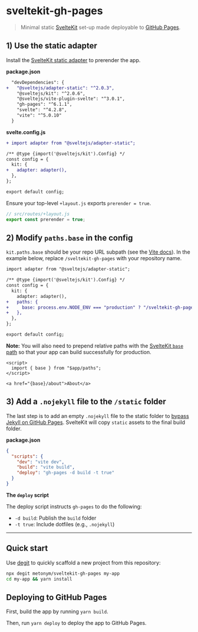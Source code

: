 # sveltekit-gh-pages

> Minimal static [SvelteKit](https://kit.svelte.dev/) set-up made deployable to [GitHub Pages](https://metonym.github.io/sveltekit-gh-pages/).

## 1) Use the static adapter

Install the [SvelteKit static adapter](https://github.com/sveltejs/kit/tree/master/packages/adapter-static) to prerender the app.

**package.json**

```diff
  "devDependencies": {
+   "@sveltejs/adapter-static": "^2.0.3",
    "@sveltejs/kit": "^2.0.6",
    "@sveltejs/vite-plugin-svelte": "^3.0.1",
    "gh-pages": "^6.1.1",
    "svelte": "^4.2.8",
    "vite": "^5.0.10"
  }
```

**svelte.config.js**

```diff
+ import adapter from "@sveltejs/adapter-static";

/** @type {import('@sveltejs/kit').Config} */
const config = {
  kit: {
+   adapter: adapter(),
  },
};

export default config;

```

Ensure your top-level `+layout.js` exports `prerender = true`.

```js
// src/routes/+layout.js
export const prerender = true;
```

## 2) Modify `paths.base` in the config

`kit.paths.base` should be your repo URL subpath (see the [Vite docs](https://vitejs.dev/guide/static-deploy.html#github-pages)). In the example below, replace `/sveltekit-gh-pages` with your repository name.

```diff
import adapter from "@sveltejs/adapter-static";

/** @type {import('@sveltejs/kit').Config} */
const config = {
  kit: {
    adapter: adapter(),
+   paths: {
+     base: process.env.NODE_ENV === "production" ? "/sveltekit-gh-pages" : "",
+   },
  },
};

export default config;

```

**Note:** You will also need to prepend relative paths with the [SvelteKit `base` path](https://kit.svelte.dev/docs/modules#$app-paths) so that your app can build successfully for production.

```svelte
<script>
  import { base } from "$app/paths";
</script>

<a href="{base}/about">About</a>
```

## 3) Add a `.nojekyll` file to the `/static` folder

The last step is to add an empty `.nojekyll` file to the static folder to [bypass Jekyll on GitHub Pages](https://github.blog/2009-12-29-bypassing-jekyll-on-github-pages/). SvelteKit will copy `static` assets to the final build folder.

**package.json**

```json
{
  "scripts": {
    "dev": "vite dev",
    "build": "vite build",
    "deploy": "gh-pages -d build -t true"
  }
}
```

**The `deploy` script**

The deploy script instructs `gh-pages` to do the following:

- `-d build`: Publish the `build` folder
- `-t true`: Include dotfiles (e.g., `.nojekyll`)

---

## Quick start

Use [degit](https://github.com/Rich-Harris/degit) to quickly scaffold a new project from this repository:

```sh
npx degit metonym/sveltekit-gh-pages my-app
cd my-app && yarn install
```

## Deploying to GitHub Pages

First, build the app by running `yarn build`.

Then, run `yarn deploy` to deploy the app to GitHub Pages.

